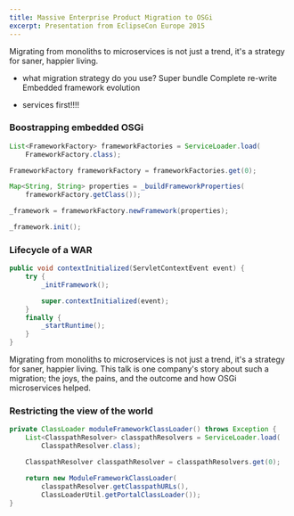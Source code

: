 ```yaml
---
title: Massive Enterprise Product Migration to OSGi
excerpt: Presentation from EclipseCon Europe 2015
---
```


Migrating from monoliths to microservices is not just a trend, it's a strategy for saner, happier living.

- what migration strategy do you use?
	Super bundle
	Complete re-write
	Embedded framework evolution

- services first!!!!

### Boostrapping embedded OSGi

```java
List<FrameworkFactory> frameworkFactories = ServiceLoader.load(
	FrameworkFactory.class);

FrameworkFactory frameworkFactory = frameworkFactories.get(0);

Map<String, String> properties = _buildFrameworkProperties(
	frameworkFactory.getClass());

_framework = frameworkFactory.newFramework(properties);

_framework.init();
```

### Lifecycle of a WAR

```java
public void contextInitialized(ServletContextEvent event) {
	try {
		_initFramework();

		super.contextInitialized(event);
	}
	finally {
		_startRuntime();
	}
}
```

Migrating from monoliths to microservices is not just a trend, it's a strategy for saner, happier living. This talk is one company's story about such a migration; the joys, the pains, and the outcome and how OSGi microservices helped.

### Restricting the view of the world

```java
private ClassLoader moduleFrameworkClassLoader() throws Exception {
	List<ClasspathResolver> classpathResolvers = ServiceLoader.load(
		ClasspathResolver.class);

	ClasspathResolver classpathResolver = classpathResolvers.get(0);

	return new ModuleFrameworkClassLoader(
		classpathResolver.getClasspathURLs(),
		ClassLoaderUtil.getPortalClassLoader());
}
```